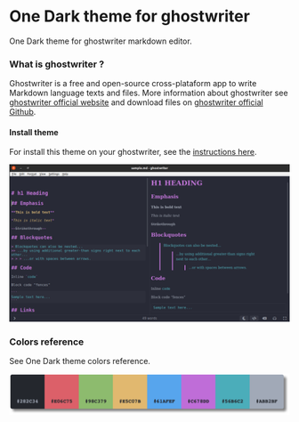 # One Dark theme for ghostwriter
One Dark theme for ghostwriter markdown editor.


### What is ghostwriter ?
Ghostwriter is a free and open-source cross-plataform app to write Markdown language texts and files. More information about ghostwriter see [ghostwriter official website](https://wereturtle.github.io/ghostwriter/) and download files on [ghostwriter official Github](https://github.com/wereturtle/ghostwriter).


#### Install theme
For install this theme on your ghostwriter, see the [instructions here](https://github.com/drigovz/one-dark-theme-ghostwriter/blob/main/INSTALL.md).

![one dark theme for ghostwriter](https://raw.githubusercontent.com/drigovz/one-dark-theme-ghostwriter/main/content/image3.png)


### Colors reference 
See One Dark theme colors reference.

![one dark theme for ghostwriter](https://raw.githubusercontent.com/drigovz/one-dark-theme-ghostwriter/main/content/one-dark-colors.png)
